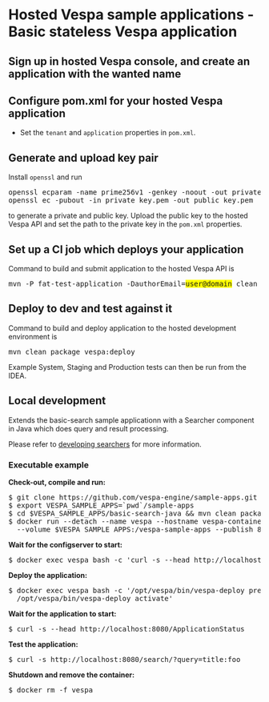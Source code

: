<!-- Copyright 2019 Oath Inc. Licensed under the terms of the Apache 2.0 license. See LICENSE in the project root. -->
# Hosted Vespa sample applications - Basic stateless Vespa application

## Sign up in hosted Vespa console, and create an application with the wanted name

## Configure pom.xml for your hosted Vespa application

* Set the `tenant` and `application` properties in `pom.xml`.

## Generate and upload key pair
Install `openssl` and run
<pre>
openssl ecparam -name prime256v1 -genkey -noout -out private_key.pem
openssl ec -pubout -in private_key.pem -out public_key.pem
</pre>
to generate a private and public key. Upload the public key to the hosted Vespa API
and set the path to the private key in the `pom.xml` properties.

## Set up a CI job which deploys your application
Command to build and submit application to the hosted Vespa API is
<pre>
mvn -P fat-test-application -DauthorEmail=<span style="background-color: yellow;">user@domain</span> clean package vespa:submit 
</pre>

## Deploy to dev and test against it
Command to build and deploy application to the hosted development environment is
<pre>
mvn clean package vespa:deploy 
</pre>
Example System, Staging and Production tests can then be run from the IDEA.



## Local development

Extends the basic-search sample applicationn with a Searcher component in Java
which does query and result processing.

Please refer to
[developing searchers](http://docs.vespa.ai/documentation/searcher-development.html)
for more information.


### Executable example
**Check-out, compile and run:**
<pre data-test="exec">
$ git clone https://github.com/vespa-engine/sample-apps.git
$ export VESPA_SAMPLE_APPS=`pwd`/sample-apps
$ cd $VESPA_SAMPLE_APPS/basic-search-java &amp;&amp; mvn clean package
$ docker run --detach --name vespa --hostname vespa-container --privileged \
  --volume $VESPA_SAMPLE_APPS:/vespa-sample-apps --publish 8080:8080 vespaengine/vespa
</pre>
**Wait for the configserver to start:**
<pre data-test="exec" data-test-wait-for="200 OK">
$ docker exec vespa bash -c 'curl -s --head http://localhost:19071/ApplicationStatus'
</pre>
**Deploy the application:**
<pre data-test="exec">
$ docker exec vespa bash -c '/opt/vespa/bin/vespa-deploy prepare /vespa-sample-apps/basic-search-java/target/application.zip && \
  /opt/vespa/bin/vespa-deploy activate'
</pre>
**Wait for the application to start:**
<pre data-test="exec" data-test-wait-for="200 OK">
$ curl -s --head http://localhost:8080/ApplicationStatus
</pre>
**Test the application:**
<pre data-test="exec" data-test-assert-contains="test:hit">
$ curl -s http://localhost:8080/search/?query=title:foo
</pre>
**Shutdown and remove the container:**
<pre data-test="after">
$ docker rm -f vespa
</pre>
